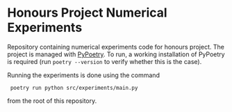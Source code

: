 # Honours Project Numerical Experiments
Repository containing numerical experiments code for honours project.
The project is managed with [PyPoetry](https://python-poetry.org/). To run, a working installation of PyPoetry is required (run `poetry --version` to verify whether this is the case).

Running the experiments is done using the command
```
 poetry run python src/experiments/main.py
```
from the root of this repository.
